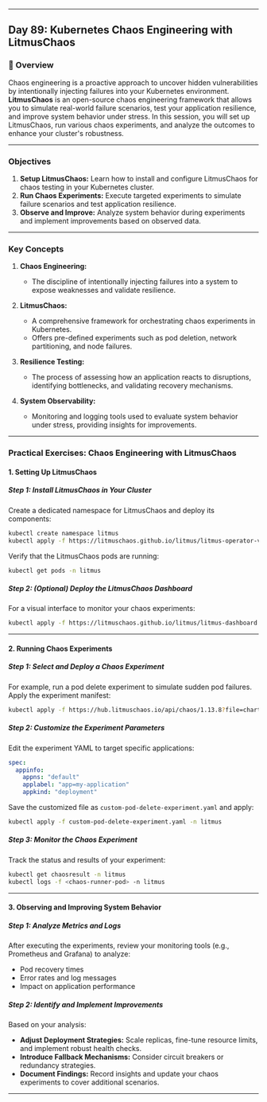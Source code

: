 ﻿---

## Day 89: Kubernetes Chaos Engineering with LitmusChaos

### 📘 Overview

Chaos engineering is a proactive approach to uncover hidden vulnerabilities by intentionally injecting failures into your Kubernetes environment. **LitmusChaos** is an open-source chaos engineering framework that allows you to simulate real-world failure scenarios, test your application resilience, and improve system behavior under stress. In this session, you will set up LitmusChaos, run various chaos experiments, and analyze the outcomes to enhance your cluster's robustness.

---

### Objectives

1. **Setup LitmusChaos:** Learn how to install and configure LitmusChaos for chaos testing in your Kubernetes cluster.
2. **Run Chaos Experiments:** Execute targeted experiments to simulate failure scenarios and test application resilience.
3. **Observe and Improve:** Analyze system behavior during experiments and implement improvements based on observed data.

---

### Key Concepts

1. **Chaos Engineering:**  
   - The discipline of intentionally injecting failures into a system to expose weaknesses and validate resilience.

2. **LitmusChaos:**  
   - A comprehensive framework for orchestrating chaos experiments in Kubernetes.
   - Offers pre-defined experiments such as pod deletion, network partitioning, and node failures.

3. **Resilience Testing:**  
   - The process of assessing how an application reacts to disruptions, identifying bottlenecks, and validating recovery mechanisms.

4. **System Observability:**  
   - Monitoring and logging tools used to evaluate system behavior under stress, providing insights for improvements.

---


### Practical Exercises: Chaos Engineering with LitmusChaos

#### 1. Setting Up LitmusChaos

##### Step 1: Install LitmusChaos in Your Cluster
Create a dedicated namespace for LitmusChaos and deploy its components:
```bash
kubectl create namespace litmus
kubectl apply -f https://litmuschaos.github.io/litmus/litmus-operator-v1.13.8.yaml -n litmus
```

Verify that the LitmusChaos pods are running:
```bash
kubectl get pods -n litmus
```

##### Step 2: (Optional) Deploy the LitmusChaos Dashboard
For a visual interface to monitor your chaos experiments:
```bash
kubectl apply -f https://litmuschaos.github.io/litmus/litmus-dashboard.yaml -n litmus
```

---

#### 2. Running Chaos Experiments

##### Step 1: Select and Deploy a Chaos Experiment
For example, run a pod delete experiment to simulate sudden pod failures. Apply the experiment manifest:
```bash
kubectl apply -f https://hub.litmuschaos.io/api/chaos/1.13.8?file=charts/generic/pod-delete/experiment.yaml -n litmus
```

##### Step 2: Customize the Experiment Parameters
Edit the experiment YAML to target specific applications:
```yaml
spec:
  appinfo:
    appns: "default"
    applabel: "app=my-application"
    appkind: "deployment"
```
Save the customized file as `custom-pod-delete-experiment.yaml` and apply:
```bash
kubectl apply -f custom-pod-delete-experiment.yaml -n litmus
```

##### Step 3: Monitor the Chaos Experiment
Track the status and results of your experiment:
```bash
kubectl get chaosresult -n litmus
kubectl logs -f <chaos-runner-pod> -n litmus
```

---

#### 3. Observing and Improving System Behavior

##### Step 1: Analyze Metrics and Logs
After executing the experiments, review your monitoring tools (e.g., Prometheus and Grafana) to analyze:
- Pod recovery times
- Error rates and log messages
- Impact on application performance

##### Step 2: Identify and Implement Improvements
Based on your analysis:
- **Adjust Deployment Strategies:** Scale replicas, fine-tune resource limits, and implement robust health checks.
- **Introduce Fallback Mechanisms:** Consider circuit breakers or redundancy strategies.
- **Document Findings:** Record insights and update your chaos experiments to cover additional scenarios.

---
